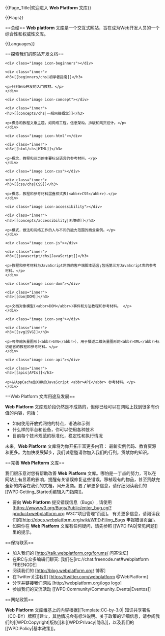 {{Page_Title|欢迎进入 <b>Web Platform</b> 文库}}

{{Flags}}

==总结==
<b>Web platform</b> 文库是一个交互式网站，旨在成为Web开发人员的一个综合性和权威性文库。

{{Languages}}


==探索我们的网站开发文档==

<div class="topic-container">

  <div class="long-topic">
  
    <div class="image icon-beginners"></div>
    
    <div class="inner">
    <h3>[[beginners/chs|初学者指南]]</h3>
    
    <p>针对Web开发的入门教材。</p>
    </div>
  
  </div>
  
  <div class="long-topic">
  
    <div class="image icon-concept"></div>
    
    <div class="inner">
    <h3>[[concepts/chs|一般网络概念]]</h3>
    
    <p>概念和教程文章主题，如网络工程，信息架构，排版和网页设计。</p>
    </div>
  
  </div>
 
  <div class="long-topic">
  
    <div class="image icon-html"></div>
    
    <div class="inner">
    <h3>[[html/chs|HTML]]</h3>
    
    <p>概念，教程和网页的主要标记语言的参考材料。</p>
    </div>
  
  </div>
  
  <div class="long-topic">
  
    <div class="image icon-css"></div>
    
    <div class="inner">
    <h3>[[css/chs|CSS]]</h3>
    
    <p>概念，教程和参考材料层叠样式表(<abbr>CSS</abbr>).</p>
    </div>
  
  </div>
  
  <div class="long-topic">
  
    <div class="image icon-accessibility"></div>
    
    <div class="inner">
    <h3>[[concepts/accessibility|无障碍]]</h3>
    
    <p>模式，做法和网络工作的人与不同的能力范围的商业案例。</p>
    </div>
  
  </div>
  
  <div class="long-topic">
  
    <div class="image icon-js"></div>
    
    <div class="inner">
    <h3>[[javascript/chs|JavaScript]]</h3>
    
    <p>教程和参考材料为JavaScript网页的客户端脚本语言;包括第三方JavaScript库的参考材料。</p>
    </div>
  
  </div>
  
  <div class="long-topic">
  
    <div class="image icon-dom"></div>
    
    <div class="inner">
    <h3>[[dom|DOM]]</h3>
    
    <p>文档对象模型(<abbr>DOM</abbr>)事件和方法教程和参考材料。 </p>
    </div>
  
  </div>

  <div class="long-topic">
  
    <div class="image icon-svg"></div>
    
    <div class="inner">
    <h3>[[svg|SVG]]</h3>
    
    <p>可伸缩矢量图形(<abbr>SVG</abbr>)，用于描述二维矢量图形的<abbr>XML</abbr>标记语言的教程和参考材料。</p>
    </div>
  
  </div>

  <div class="long-topic">
  
    <div class="image icon-api"></div>
    
    <div class="inner">
    <h3>[[apis|APIs]]</h3>
    
    <p>从AppCache到XHR的JavaScript <abbr>API</abbr> 参考材料。</p>
    </div>
  
  </div>

</div>

<div class="clearfixboth"></div>


==Web Platform 文库用途及发展==

<b>Web Platform</b> 文库现阶段仍然是不成熟的，但你已经可以在网站上找到很多有价值的内容，包括：

* 如何使用开放式网络的特点，语法和示例
* 什么样的平台和设备，你可以使用各种技术
* 目前每个技术规范的标准化，稳定性和执行情况

未来，<b>Web Platform</b> 文库将为你开拓丰富更多内容：
最新实例代码、教育资源和更多。为加快发展脚步，我们诚意邀请你加入我们的行列，贡献你的知识。

==完善 <b>Web Plaftorm</b> 文库==

我们很乐意对您有帮助改善 <b>Web Platform</b> 文库。哪怕是一丁点的努力，可以在网站上有显着的影响，提醒有关错误修复这些错误，移植现有的物品，甚至贡献完全新的内容在我们的文档，同开发商。要了解更多信息，请仔细阅读我们的[[WPD:Getting_Started|编辑入门指南]]。

* 要向 <b>Web Platform</b> 提交错误信息（<abbr>Bugs</abbr>）, 请使用 [https://www.w3.org/Bugs/Public/enter_bug.cgi?product=webplatform.org W3C“项目管理”页面]。 有关更多信息，请阅读我们的[http://docs.webplatform.org/wiki/WPD:Filing_Bugs 申报错误页面]。 
* 如果你在 <b>Web Platform</b> 文库有任何疑问，请先参照 [[WPD:FAQ|常见问题]]里的提示。


==保持联系==

* 加入我们的 [http://talk.webplatform.org/forums/ 问答论坛]
* 在<abbr>IRC</abbr>与众多编辑们聊天: 我们在[irc://chat.freenode.net#webplatform FREENODE]
* 阅读我们的 [http://blog.webplatform.org/ 博客]
* 在Twitter关注我们 [https://twitter.com/webplatform @WebPlatform]
* 分享并链接我们网站 [http://webplatform.org/logo logo]
* 参加我们的交流活动 [[WPD:Community/Community_Events|Eventos]]

==网站政策==

<b>Web Platform</b> 文库维基上的内容根据[[Template:CC-by-3.0| 知识共享署名（CC-BY）牌照]]建立，其他情况会有标注说明。关于政策的详细信息，请参阅我们的[[WPD:Copyright|版权]]和[[WPD:Privacy|隐私]]，以及我们的[[WPD:Policy|基本政策]]。